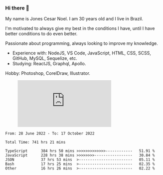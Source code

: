 ### Hi there 👋

My name is Jones Cesar Noel. I am 30 years old and I live in Brazil.

I'm motivated to always give my best in the conditions I have, until I have better conditions to do even better.

Passionate about programming, always looking to improve my knowledge.
- Experience with: NodeJS, VS Code, JavaScript, HTML, CSS, SCSS, GitHub, MySQL, Sequelize, etc.
- Studying: ReactJS, Graphql, Apollo.

Hobby: Photoshop, CorelDraw, Illustrator.

<figure><embed src="https://wakatime.com/share/@5f790a31-ead4-4b94-8005-0cf379579b2d/2026aed5-1786-42fd-8904-7dd720a9c503.svg"></embed></figure>

<!--START_SECTION:waka-->

```text
From: 28 June 2022 - To: 17 October 2022

Total Time: 741 hrs 21 mins

TypeScript      384 hrs 50 mins >>>>>>>>>>>>>------------   51.91 %
JavaScript      228 hrs 38 mins >>>>>>>>-----------------   30.84 %
JSON            37 hrs 53 mins  >------------------------   05.11 %
Bash            17 hrs 25 mins  >------------------------   02.35 %
Other           16 hrs 26 mins  >------------------------   02.22 %
```

<!--END_SECTION:waka-->
